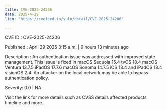 ```yaml
---
title: CVE-2025-24206
date: 2025-4-29
lien: "https://cvefeed.io/vuln/detail/CVE-2025-24206"

---
```


CVE ID : CVE-2025-24206

Published :  April 29
2025
3:15 a.m. | 9 hours
13 minutes ago

Description : An authentication issue was addressed with improved state management. This issue is fixed in macOS Sequoia 15.4
tvOS 18.4
macOS Ventura 13.7.5
iPadOS 17.7.6
macOS Sonoma 14.7.5
iOS 18.4 and iPadOS 18.4
visionOS 2.4. An attacker on the local network may be able to bypass authentication policy.

Severity: 0.0 | NA

Visit the link for more details
such as CVSS details
affected products
timeline
and more...
